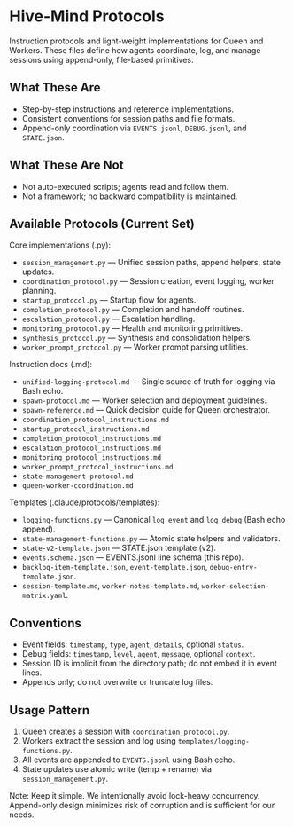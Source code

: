 # Hive-Mind Protocols

Instruction protocols and light-weight implementations for Queen and Workers. These files define how agents coordinate, log, and manage sessions using append-only, file-based primitives.

## What These Are
- Step-by-step instructions and reference implementations.
- Consistent conventions for session paths and file formats.
- Append-only coordination via `EVENTS.jsonl`, `DEBUG.jsonl`, and `STATE.json`.

## What These Are Not
- Not auto-executed scripts; agents read and follow them.
- Not a framework; no backward compatibility is maintained.

## Available Protocols (Current Set)

Core implementations (.py):
- `session_management.py` — Unified session paths, append helpers, state updates.
- `coordination_protocol.py` — Session creation, event logging, worker planning.
- `startup_protocol.py` — Startup flow for agents.
- `completion_protocol.py` — Completion and handoff routines.
- `escalation_protocol.py` — Escalation handling.
- `monitoring_protocol.py` — Health and monitoring primitives.
- `synthesis_protocol.py` — Synthesis and consolidation helpers.
- `worker_prompt_protocol.py` — Worker prompt parsing utilities.

Instruction docs (.md):
- `unified-logging-protocol.md` — Single source of truth for logging via Bash echo.
- `spawn-protocol.md` — Worker selection and deployment guidelines.
- `spawn-reference.md` — Quick decision guide for Queen orchestrator.
- `coordination_protocol_instructions.md`
- `startup_protocol_instructions.md`
- `completion_protocol_instructions.md`
- `escalation_protocol_instructions.md`
- `monitoring_protocol_instructions.md`
- `worker_prompt_protocol_instructions.md`
- `state-management-protocol.md`
- `queen-worker-coordination.md`

Templates (.claude/protocols/templates):
- `logging-functions.py` — Canonical `log_event` and `log_debug` (Bash echo append).
- `state-management-functions.py` — Atomic state helpers and validators.
- `state-v2-template.json` — STATE.json template (v2).
- `events.schema.json` — EVENTS.jsonl line schema (this repo).
- `backlog-item-template.json`, `event-template.json`, `debug-entry-template.json`.
- `session-template.md`, `worker-notes-template.md`, `worker-selection-matrix.yaml`.

## Conventions
- Event fields: `timestamp`, `type`, `agent`, `details`, optional `status`.
- Debug fields: `timestamp`, `level`, `agent`, `message`, optional `context`.
- Session ID is implicit from the directory path; do not embed it in event lines.
- Appends only; do not overwrite or truncate log files.

## Usage Pattern
1. Queen creates a session with `coordination_protocol.py`.
2. Workers extract the session and log using `templates/logging-functions.py`.
3. All events are appended to `EVENTS.jsonl` using Bash echo.
4. State updates use atomic write (temp + rename) via `session_management.py`.

Note: Keep it simple. We intentionally avoid lock-heavy concurrency. Append-only design minimizes risk of corruption and is sufficient for our needs.
